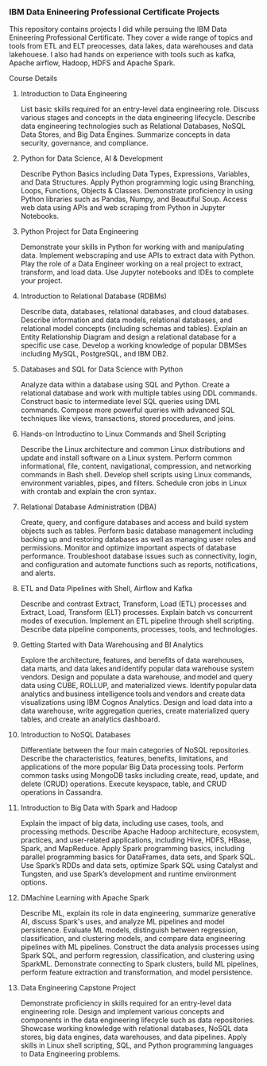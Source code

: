 ### IBM Data Enineering Professional Certificate Projects

This repository contains projects I did while persuing the IBM Data Enineering Professional Certificate. They cover a wide range of topics and tools from ETL and ELT preocesses, data lakes, data warehouses and data lakehouese. I also had hands on experience with tools such as kafka, Apache airflow, Hadoop, HDFS and Apache Spark.

Course Details

1. Introduction to Data Engineering

    List basic skills required for an entry-level data engineering role.
    Discuss various stages and concepts in the data engineering lifecycle.
    Describe data engineering technologies such as Relational Databases, NoSQL Data Stores, and Big Data Engines.
    Summarize concepts in data security, governance, and compliance.

2. Python for Data Science, AI & Development

    Describe Python Basics including Data Types, Expressions, Variables, and Data Structures.
    Apply Python programming logic using Branching, Loops, Functions, Objects & Classes.
    Demonstrate proficiency in using Python libraries such as Pandas, Numpy, and Beautiful Soup.
    Access web data using APIs and web scraping from Python in Jupyter Notebooks.

3. Python Project for Data Engineering

    Demonstrate your skills in Python for working with and manipulating data.
    Implement webscraping and use APIs to extract data with Python.
    Play the role of a Data Engineer working on a real project to extract, transform, and load data.
    Use Jupyter notebooks and IDEs to complete your project.

4. Introduction to Relational Database (RDBMs)

    Describe data, databases, relational databases, and cloud databases.
    Describe information and data models, relational databases, and relational model concepts (including schemas and tables).
    Explain an Entity Relationship Diagram and design a relational database for a specific use case.
    Develop a working knowledge of popular DBMSes including MySQL, PostgreSQL, and IBM DB2.

5. Databases and SQL for Data Science with Python

    Analyze data within a database using SQL and Python.
    Create a relational database and work with multiple tables using DDL commands.
    Construct basic to intermediate level SQL queries using DML commands.
    Compose more powerful queries with advanced SQL techniques like views, transactions, stored procedures, and joins.

6. Hands-on Introductino to Linux Commands and Shell Scripting

    Describe the Linux architecture and common Linux distributions and update and install software on a Linux system.
    Perform common informational, file, content, navigational, compression, and networking commands in Bash shell.
    Develop shell scripts using Linux commands, environment variables, pipes, and filters.
    Schedule cron jobs in Linux with crontab and explain the cron syntax.

7. Relational Database Administration (DBA)

    Create, query, and configure databases and access and build system objects such as tables.
    Perform basic database management including backing up and restoring databases as well as managing user roles and permissions.
    Monitor and optimize important aspects of database performance.
    Troubleshoot database issues such as connectivity, login, and configuration and automate functions such as reports, notifications, and alerts.

8. ETL and Data Pipelines with Shell, Airflow and Kafka

    Describe and contrast Extract, Transform, Load (ETL) processes and Extract, Load, Transform (ELT) processes.
    Explain batch vs concurrent modes of execution.
    Implement an ETL pipeline through shell scripting.
    Describe data pipeline components, processes, tools, and technologies.

9. Getting Started with Data Warehousing and BI Analytics

    Explore the architecture, features, and benefits of data warehouses, data marts, and data lakes and identify popular data warehouse system vendors.
    Design and populate a data warehouse, and model and query data using CUBE, ROLLUP, and materialized views.
    Identify popular data analytics and business intelligence tools and vendors and create data visualizations using IBM Cognos Analytics.
    Design and load data into a data warehouse, write aggregation queries, create materialized query tables, and create an analytics dashboard.

10. Introduction to NoSQL Databases

    Differentiate between the four main categories of NoSQL repositories.
    Describe the characteristics, features, benefits, limitations, and applications of the more popular Big Data processing tools.
    Perform common tasks using MongoDB tasks including create, read, update, and delete (CRUD) operations.
    Execute keyspace, table, and CRUD operations in Cassandra.

11. Introduction to Big Data with Spark and Hadoop

    Explain the impact of big data, including use cases, tools, and processing methods.
    Describe Apache Hadoop architecture, ecosystem, practices, and user-related applications, including Hive, HDFS, HBase, Spark, and MapReduce.
    Apply Spark programming basics, including parallel programming basics for DataFrames, data sets, and Spark SQL.
    Use Spark’s RDDs and data sets, optimize Spark SQL using Catalyst and Tungsten, and use Spark’s development and runtime environment options.

12. DMachine Learning with Apache Spark

    Describe ML, explain its role in data engineering, summarize generative AI, discuss Spark's uses, and analyze ML pipelines and model persistence.
    Evaluate ML models, distinguish between regression, classification, and clustering models, and compare data engineering pipelines with ML pipelines.
    Construct the data analysis processes using Spark SQL, and perform regression, classification, and clustering using SparkML.
    Demonstrate connecting to Spark clusters, build ML pipelines, perform feature extraction and transformation, and model persistence.

13. Data Engineering Capstone Project

    Demonstrate proficiency in skills required for an entry-level data engineering role.
    Design and implement various concepts and components in the data engineering lifecycle such as data repositories.
    Showcase working knowledge with relational databases, NoSQL data stores, big data engines, data warehouses, and data pipelines.
    Apply skills in Linux shell scripting, SQL, and Python programming languages to Data Engineering problems.
